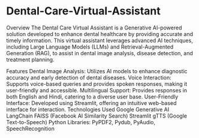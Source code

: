 # Dental-Care-Virtual-Assistant
Overview
The Dental Care Virtual Assistant is a Generative AI-powered solution developed to enhance dental healthcare by providing accurate and timely information. This virtual assistant leverages advanced AI techniques, including Large Language Models (LLMs) and Retrieval-Augmented Generation (RAG), to assist in dental image analysis, disease detection, and treatment planning.

Features
Dental Image Analysis: Utilizes AI models to enhance diagnostic accuracy and early detection of dental diseases.
Voice Interaction: Supports voice-based queries and provides spoken responses, making it user-friendly and accessible.
Multilingual Support: Provides responses in both English and Hindi, catering to a diverse user base.
User-Friendly Interface: Developed using Streamlit, offering an intuitive web-based interface for interaction.
Technologies Used
Google Generative AI
LangChain
FAISS (Facebook AI Similarity Search)
Streamlit
gTTS (Google Text-to-Speech)
Python Libraries: PyPDF2, Pydub, PyAudio, SpeechRecognition
